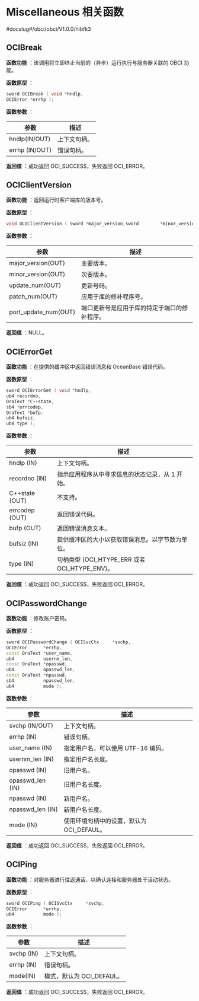 # Miscellaneous 相关函数

#docslug#/obci/obci/V1.0.0/hibfk3

## OCIBreak

**函数功能** ：该调用将立即终止当前的（异步）运行执行与服务器关联的 OBCI 功能。

**函数原型** ：

```C++
sword OCIBreak ( void *hndlp,
OCIError *errhp );
```

**函数参数** ：

|       参数       | **描述** |
|----------------|--------|
| hndlp(IN/OUT)  | 上下文句柄。 |
| errhp (IN/OUT) | 错误句柄。  |

**返回值** ：成功返回 OCI_SUCCESS，失败返回 OCI_ERROR。

## OCIClientVersion

**函数功能** ：返回运行时客户端库的版本号。

**函数原型** ：

```C++
void OCIClientVersion ( sword *major_version,sword        *minor_version,sword        *update_num,sword        *patch_num,sword        *port_update_num );
```

**函数参数** ：

|          参数          |           描述           |
|----------------------|------------------------|
| major_version(OUT)   | 主要版本。                  |
| minor_version(OUT)   | 次要版本。                  |
| update_num(OUT)      | 更新号码。                  |
| patch_num(OUT)       | 应用于库的修补程序号。            |
| port_update_num(OUT) | 端口更新号是应用于库的特定于端口的修补程序。 |

**返回值** ：NULL。

## OCIErrorGet

**函数功能** ：在提供的缓冲区中返回错误消息和 OceanBase 错误代码。

**函数原型** ：

```C++
sword OCIErrorGet ( void *hndlp,
ub4 recordno,
OraText *C++state,
sb4 *errcodep,
OraText *bufp,
ub4 bufsiz,
ub4 type );
```

**函数参数** ：

|       参数       |                 **描述**                 |
|----------------|----------------------------------------|
| hndlp (IN)     | 上下文句柄。                                 |
| recordno (IN)  | 指示应用程序从中寻求信息的状态记录，从 1 开始。              |
| C++state (OUT) | 不支持。                                   |
| errcodep (OUT) | 返回错误代码。                                |
| bufp (OUT)     | 返回错误消息文本。                              |
| bufsiz (IN)    | 提供缓冲区的大小以获取错误消息。以字节数为单位。               |
| type (IN)      | 句柄类型 (OCI_HTYPE_ERR 或者 OCI_HTYPE_ENV)。 |

**返回值** ：成功返回 OCI_SUCCESS，失败返回 OCI_ERROR。

## OCIPasswordChange

**函数功能** ：修改账户密码。

**函数原型** ：

```C++
sword OCIPasswordChange ( OCISvcCtx     *svchp,
OCIError      *errhp,
const OraText *user_name,
ub4           usernm_len,
const OraText *opasswd,
ub4           opasswd_len,
const OraText *npasswd,
sb4           npasswd_len,
ub4           mode );
```

**函数参数** ：

|        参数        |           **描述**           |
|------------------|----------------------------|
| svchp (IN/OUT)   | 上下文句柄。                     |
| errhp (IN)       | 错误句柄。                      |
| user_name (IN)   | 指定用户名，可以使用 UTF-16 编码。      |
| usernm_len (IN)  | 指定用户名长度。                   |
| opasswd (IN)     | 旧用户名。                      |
| opasswd_len (IN) | 旧用户名长度。                    |
| npasswd (IN)     | 新用户名。                      |
| npasswd_len (IN) | 新用户名长度。                    |
| mode (IN)        | 使用环境句柄中的设置，默认为 OCI_DEFAUL。 |

**返回值** ：成功返回 OCI_SUCCESS，失败返回 OCI_ERROR。

## OCIPing

**函数功能** ：对服务器进行往返通话，以确认连接和服务器处于活动状态。

**函数原型** ：

```C++
sword OCIPing ( OCISvcCtx     *svchp,
OCIError      *errhp,
ub4           mode );
```

**函数参数** ：

|     参数     |         描述         |
|------------|--------------------|
| svchp (IN) | 上下文句柄。             |
| errhp (IN) | 错误句柄。              |
| mode(IN)   | 模式，默认为 OCI_DEFAUL。 |

**返回值** ：成功返回 OCI_SUCCESS，失败返回 OCI_ERROR。

